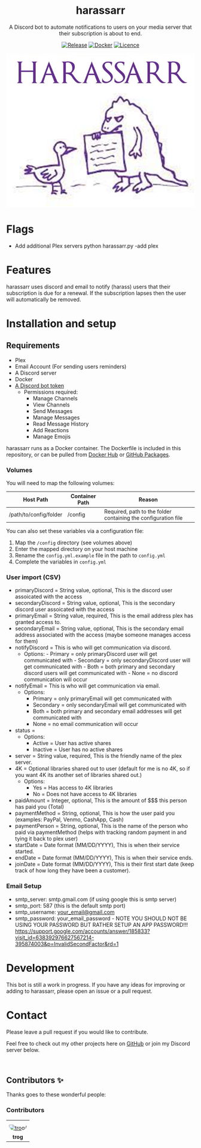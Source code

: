 <div align="center">

# harassarr

A Discord bot to automate notifications to users on your media server that their subscription is about to end.

[![Release](https://img.shields.io/github/v/release/mtrogman/harassarr?color=yellow&include_prereleases&label=version&style=flat-square)](https://github.com/mtrogman/harassarr/releases)
[![Docker](https://img.shields.io/docker/pulls/mtrogman/harassarr?style=flat-square)](https://hub.docker.com/r/mtrogman/harassarr)
[![Licence](https://img.shields.io/github/license/mtrogman/harassarr?style=flat-square)](https://opensource.org/licenses/GPL-3.0)


<img src="https://raw.githubusercontent.com/mtrogman/harassarr/master/logo.png" alt="logo">

</div>

# Flags
- Add additional Plex servers
    python harassarr.py -add plex
    
# Features

harassarr uses discord and email to notify (harass) users that their subscription is due for a renewal.  If the subscription lapses then the user will automatically be removed.    

# Installation and setup

## Requirements

- Plex
- Email Account (For sending users reminders)
- A Discord server
- Docker
- [A Discord bot token](https://www.digitaltrends.com/gaming/how-to-make-a-discord-bot/)
    - Permissions required:
        - Manage Channels
        - View Channels
        - Send Messages
        - Manage Messages
        - Read Message History
        - Add Reactions
        - Manage Emojis


harassarr runs as a Docker container. The Dockerfile is included in this repository, or can be pulled
from [Docker Hub](https://hub.docker.com/r/mtrogman/harassarr)
or [GitHub Packages](https://github.com/mtrogman/reharassarr/pkgs/container/harassarr).

### Volumes

You will need to map the following volumes:

| Host Path              | Container Path | Reason                                                                                            |
|------------------------|----------------|---------------------------------------------------------------------------------------------------|
| /path/to/config/folder | /config        | Required, path to the folder containing the configuration file                                    |



You can also set these variables via a configuration file:

1. Map the `/config` directory (see volumes above)
2. Enter the mapped directory on your host machine
3. Rename the ``config.yml.example`` file in the path to ``config.yml``
4. Complete the variables in ``config.yml``

### User import (CSV)
- primaryDiscord = String value, optional,  This is the discord user assoicated with the access
- secondaryDiscord = String value, optional,  This is the secondary discord user assoicated with the access
- primaryEmail = String value, required,  This is the email address plex has granted access to.
- secondaryEmail = String value, optional,  This is the secondary email address associated with the access (maybe someone manages access for them)
- notifyDiscord = This is who will get communication via discord.
  - Options: 
        - Primary = only primaryDiscord user will get communicated with
        - Secondary = only secondaryDiscord user will get communicated with
        - Both = both primary and secondary discord users will get communicated with
        - None = no discord communication will occur
- notifyEmail = This is who will get communication via email.
    - Options: 
        - Primary = only primaryEmail will get communicated with
        - Secondary = only secondaryEmail will get communicated with
        - Both = both primary and secondary email addresses will get communicated with
        - None = no email communication will occur
- status = 
    - Options:
        - Active = User has active shares
        - Inactive = User has no active shares
- server = String value, required, This is the friendly name of the plex server.
- 4K = Optional libraries shared out to user (default for me is no 4K, so if you want 4K its another set of libraries shared out.)
    - Options:
        - Yes = Has access to 4K libraries
        - No = Does not have access to 4K libraries
- paidAmount = Integer, optional, This is the amount of $$$ this person has paid you (Total)
- paymentMethod = String, optional, This is how the user paid you (examples: PayPal, Venmo, CashApp, Cash)
- paymentPerson = String, optional, This is the name of the person who paid via paymentMethod (helps with tracking random payment in and tying it back to plex user)
- startDate = Date format (MM/DD/YYYY), This is when their service started.
- endDate = Date format (MM/DD/YYYY), This is when their service ends.
- joinDate = Date format (MM/DD/YYYY), This is their first start date (keep track of how long they have been a customer).

### Email Setup
  - smtp_server: smtp.gmail.com (if using google this is smtp server)
  - smtp_port: 587 (this is the default smtp port)
  - smtp_username: your_email@gmail.com
  -  smtp_password: your_email_password
	- NOTE YOU SHOULD NOT BE USING YOUR PASSWORD BUT RATHER SETUP AN APP PASSWORD!!!
	https://support.google.com/accounts/answer/185833?visit_id=638392976627567214-395874003&p=InvalidSecondFactor&rd=1

# Development

This bot is still a work in progress. If you have any ideas for improving or adding to harassarr, please open an issue
or a pull request.

# Contact

Please leave a pull request if you would like to contribute.

Feel free to check out my other projects here on [GitHub](https://github.com/mtrogman) or join my Discord server below.

<div align="center">
	<p>
		<a href="https://discord.gg/jp68q5C3pr"><img src="https://discordapp.com/api/guilds/783077604101455882/widget.png?style=banner2" alt="" /></a>
	</p>
</div>

## Contributors ✨

Thanks goes to these wonderful people:

<!-- ALL-CONTRIBUTORS-LIST:START - Do not remove or modify this section -->
<!-- prettier-ignore-start -->
<!-- markdownlint-disable -->

### Contributors

<table>
<tr>
    <td align="center" style="word-wrap: break-word; width: 75.0; height: 75.0">
        <a href=https://github.com/mtrogman>
            <img src=https://avatars.githubusercontent.com/u/47980633?v=4 width="50;"  style="border-radius:50%;align-items:center;justify-content:center;overflow:hidden;padding-top:10px" alt=trog/>
            <br />
            <sub style="font-size:14px"><b>trog</b></sub>
        </a>
    </td>
</tr>
</table>

<table>

</table>

<!-- markdownlint-restore -->
<!-- prettier-ignore-end -->

<!-- ALL-CONTRIBUTORS-LIST:END -->
